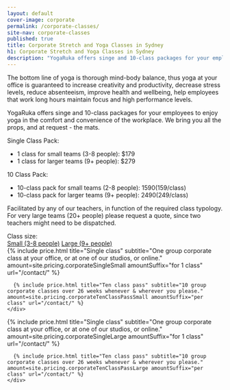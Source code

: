 ```yaml
---
layout: default
cover-image: corporate
permalink: /corporate-classes/
site-nav: corporate-classes
published: true
title: Corporate Stretch and Yoga Classes in Sydney
h1: Corporate Stretch and Yoga Classes in Sydney
description: "YogaRuka offers singe and 10-class packages for your employees to enjoy yoga in the comfort and convenience of the workplace. We bring you all the props, and at request - the mats."
---
```


<section markdown="1" class="Longform Longform--blogpost">
The bottom line of yoga is thorough mind-body balance, thus yoga at your office is guaranteed to increase creativity and productivity, decrease stress levels, reduce absenteeism, improve health and wellbeing, help employees that work long hours maintain focus and high performance levels.

YogaRuka offers singe and 10-class packages for your employees to enjoy yoga in the comfort and convenience of the workplace. We bring you all the props, and at request - the mats.

Single Class Pack:

- 1 class for small teams (3-8 people): $179
- 1 class for larger teams (9+ people): $279

10 Class Pack:

- 10-class pack for small teams (2-8 people): $1590 ($159/class)
- 10-class pack for larger teams (9+ people): $2490 ($249/class)

Facilitated by any of our teachers, in function of the required class typology. For very large teams (20+ people) please request a quote, since two teachers might need to be dispatched.
</section>

<div class="container container--sm">
  <label>Class size:</label>
  <div class="tabs">
    <a class="tabs-button js-tabButton is-active" href="#small">Small (3-8 people)</a>
    <a class="tabs-button js-tabButton" href="#large">Large (9+ people)</a>
  </div>

  <div class="tabs-content is-active" id="small">
    <div class="Prices">
      {% include price.html title="Single class" subtitle="One group corporate class at your office, or at one of our studios, or online." amount=site.pricing.corporateSingleSmall amountSuffix="for 1 class" url="/contact/" %}

      {% include price.html title="Ten class pass" subtitle="10 group corporate classes over 26 weeks whenever & wherever you please." amount=site.pricing.corporateTenClassPassSmall amountSuffix="per class" url="/contact/" %}
    </div>
  </div>
  <div class="tabs-content" id="large">
    <div class="Prices">
      {% include price.html title="Single class" subtitle="One group corporate class at your office, or at one of our studios, or online." amount=site.pricing.corporateSingleLarge amountSuffix="for 1 class" url="/contact/" %}

      {% include price.html title="Ten class pass" subtitle="10 group corporate classes over 26 weeks whenever & wherever you please." amount=site.pricing.corporateTenClassPassLarge amountSuffix="per class" url="/contact/" %}
    </div>
  </div>
</div>